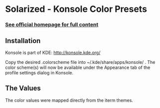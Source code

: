 Solarized - Konsole Color Presets
================================

### [See official homepage for full content](http://ethanschoonover.com/solarized)

Installation
------------

Konsole is part of KDE: <http://konsole.kde.org/>

Copy the desired .colorscheme file into ~/.kde/share/apps/konsole/ . The color 
scheme(s) will now be available under the Appearance tab of the profile settings 
dialog in Konsole.

The Values
----------

The color values were mapped directly from the iterm themes.
